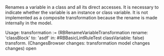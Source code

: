 Renames a variable in a class and all its direct accesses. It is necessary to indicate whether the variable is an instance or class variable. It is not implemented as a composite transformation because the rename is made internally in the model.

Usage:
transformation := (RBRenameVariableTransformation
			rename: 'classBlock' to: 'asdf'
			in: #RBBasicLintRuleTest
			classVariable: false)
			transform.
(ChangesBrowser changes: transformation model changes changes) open